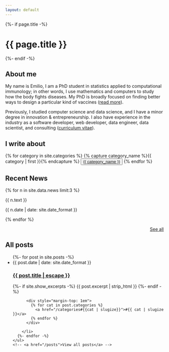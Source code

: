 ```yaml
---
layout: default
---
```



<div class="home">
  {%- if page.title -%}
    <h1 class="page-heading">{{ page.title }}</h1>
  {%- endif -%}

  <div>
    <h2>About me</h2>
    <p>
My name is Emilio, I am a PhD student in statistics applied to computational
immunology; in other words, I use mathematics and computers to study how the
body fights diseases. My PhD is broadly focused on finding better ways to design
a particular kind of vaccines (<a href="{% post_url 2019-08-16-what_is_my_phd_about %}">read more</a>).
</p>

<p>
Previously, I studied computer science and data science, and I have a minor
degree in innovation & entrepreneurship. I also have experience in the industry
as a software developer, web developer, data engineer, data scientist, and
consulting (<a href="/cv.html">curriculum vitae</a>).
</p>

  </div>

  <div class="bot-margin">
      <h2> I write about </h2>
      {% for category in site.categories %}
      {% capture category_name %}{{ category | first }}{% endcapture %}
      <button class="category">
      <a
         href="{{ site.baseurl }}/categories#{{ category_name | slugize }}">
      {{ category_name }}
      </a>
      </button>
      {% endfor %}
  </div>

  <div class="bot-margin">
    <h2>Recent News</h2>
    <div class="news-list">
        {% for n in site.data.news limit:3 %}
        <div class="news-item">
            <div class="news-text-container">
            <p class="news-text"> {{ n.text }} </p>
            </div>
            <p class="news-date"> {{ n.date | date: site.date_format }} </p>
        </div>
        {% endfor %}
    </div>
    <p style="text-align:right"><a href="/news/">See all</a></p>
  </div>

  <div class="latest">
    <h2 class="post-list-heading">All posts</h2>
    <ul class="post-list">
      {%- for post in site.posts -%}
        <li>
          <span class="post-meta">{{ post.date | date: site.date_format }}</span>
          <h3>
            <a class="post-link" href="{{ post.url | relative_url }}">
              {{ post.title | escape }}
            </a>
          </h3>
          {%- if site.show_excerpts -%}
              {{ post.excerpt | strip_html }}
          {%- endif -%}

          <div style="margin-top: 1em">
            {% for cat in post.categories %}
              <a href="/categories#{{cat | slugize}}">#{{ cat | slugize }}</a>
            {% endfor %}
          </div>

        </li>
      {%- endfor -%}
    </ul>
    <!-- <a href="/posts">View all posts</a> -->
  </div>

</div>
